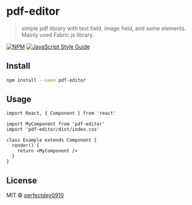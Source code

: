 # pdf-editor

> simple pdf library with text field, image field, and some elements.
> Mainly used Fabric.js library.

[![NPM](https://img.shields.io/npm/v/pdf-editor.svg)](https://www.npmjs.com/package/pdf-editor) [![JavaScript Style Guide](https://img.shields.io/badge/code_style-standard-brightgreen.svg)](https://standardjs.com)

## Install

```bash
npm install --save pdf-editor
```

## Usage

```tsx
import React, { Component } from 'react'

import MyComponent from 'pdf-editor'
import 'pdf-editor/dist/index.css'

class Example extends Component {
  render() {
    return <MyComponent />
  }
}
```

## License

MIT © [perfectdev0910](https://github.com/perfectdev0910)
